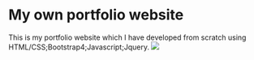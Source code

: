 # My own portfolio website 
This is my portfolio website which I have developed from scratch using HTML/CSS;Bootstrap4;Javascript;Jquery.
![](img/img.png)


